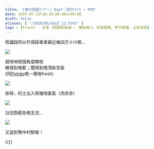 ```yaml
---
title: '[食の四国ツアー] Day7：四万十川 → 中村'
date: 2020-05-13T10:28:00.001+08:00
draft: false
aliases: [ "/2020/05/day7_13.html" ]
tags : [travel - 日本（四国南海道）・ 讚岐香川、阿波徳島、伊予愛媛、土佐高知]
---
```


唔識踩所以冇得踩單車親近條四万十川嘛...  

![](/images/shikoku7g.jpg)

就咁响呢個角度睇啦  
睇得到嘅藍；聞得到嘅清新空氣  
(同[Pinhão](https://hidie.net/portugal8a/)嘅一樣咁fresh)  

![](/images/shikoku7g1.jpg)

係呀，的士出入呀幾咁豪氣（肉赤赤）  

![](/images/shikoku7g2.jpg)

沿住蔚藍色嘅支流...  

![](/images/shikoku7g3.jpg)

又返到嚟中村駅喇！  

{{<shikoku>}}
